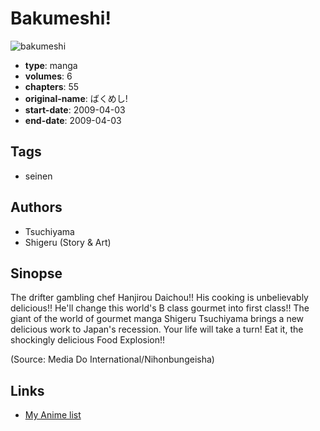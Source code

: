 # Bakumeshi!

![bakumeshi](https://cdn.myanimelist.net/images/manga/2/229402.jpg)

-   **type**: manga
-   **volumes**: 6
-   **chapters**: 55
-   **original-name**: ばくめし!
-   **start-date**: 2009-04-03
-   **end-date**: 2009-04-03

## Tags

-   seinen

## Authors

-   Tsuchiyama
-   Shigeru (Story & Art)

## Sinopse

The drifter gambling chef Hanjirou Daichou!! His cooking is unbelievably delicious!! He'll change this world's B class gourmet into first class!! The giant of the world of gourmet manga Shigeru Tsuchiyama brings a new delicious work to Japan's recession. Your life will take a turn! Eat it, the shockingly delicious Food Explosion!!

(Source: Media Do International/Nihonbungeisha)

## Links

-   [My Anime list](https://myanimelist.net/manga/123392/Bakumeshi)
